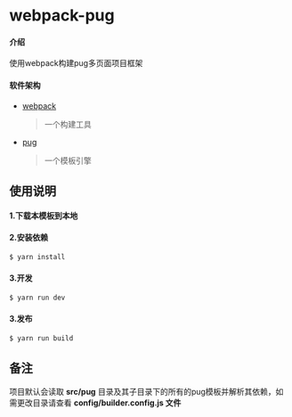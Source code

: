 # webpack-pug

#### 介绍
使用webpack构建pug多页面项目框架

#### 软件架构
* [webpack](https://webpack.js.org)
    > 一个构建工具
* [pug](https://pugjs.org)
    > 一个模板引擎

## 使用说明

#### 1.下载本模板到本地

#### 2.安装依赖
```bash
$ yarn install
```
#### 3.开发
```bash
$ yarn run dev
```
#### 3.发布
```bash
$ yarn run build
```

## 备注
项目默认会读取 **src/pug** 目录及其子目录下的所有的pug模板并解析其依赖，如需更改目录请查看 **config/builder.config.js 文件**